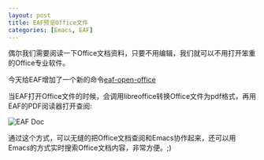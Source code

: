 ```yaml
---
layout: post
title: EAF预览Office文件
categories: [Emacs, EAF]
---
```


偶尔我们需要阅读一下Office文档资料，只要不用编辑，我们就可以不用打开笨重的Office专业软件。

今天给EAF增加了一个新的命令[eaf-open-office](https://github.com/manateelazycat/emacs-application-framework/commit/19f5874c7d3c61fcacce57c70d9449da3efcb3cc)

当EAF打开Office文件的时候，会调用libreoffice转换Office文件为pdf格式，再用EAF的PDF阅读器打开查阅:

![EAF Doc]({{site.url}}/pics/eaf-doc/eaf-doc.gif)

通过这个方式，可以无缝的把Office文档查阅和Emacs协作起来，还可以用Emacs的方式实时搜索Office文档内容，非常方便。;)
